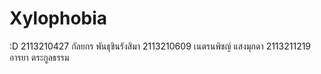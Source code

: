 # Xylophobia
:D
2113210427 กัลยกร พันธุชินรังสิมา 
2113210609 เนตรนพิชญ์ แสงมุกดา 
2113211219 อารยา ตระกูลธรรม 
